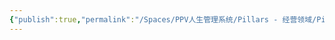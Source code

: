 ```yaml
---
{"publish":true,"permalink":"/Spaces/PPV人生管理系统/Pillars - 经营领域/Pillars - 人生经营领域/运动/增肌减脂计划/力量训练动作库/侧平举.md","created":"2025-07-07T18:43:24.880+08:00","modified":"2025-07-09T00:22:52.350+08:00","published":"2025-07-09T00:22:52.350+08:00","cssclasses":""}
---
```


